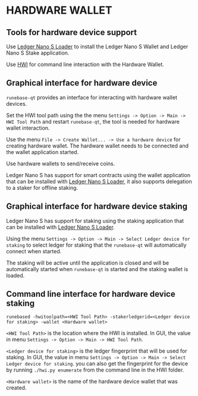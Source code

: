 HARDWARE WALLET
====================

## Tools for hardware device support

Use [Ledger Nano S Loader](https://github.com/runebase/runebase-ledger-loader/releases) to install the Ledger Nano S Wallet and Ledger Nano S Stake application.

Use [HWI](https://github.com/runebase/HWI) for command line interaction with the Hardware Wallet.

## Graphical interface for hardware device

`runebase-qt` provides an interface for interacting with hardware wallet devices.

Set the HWI tool path using the the menu `Settings -> Option -> Main -> HWI Tool Path` and restart `runebase-qt`, the tool is needed for hardware wallet interaction.

Use the menu `File -> Create Wallet... -> Use a hardware device` for creating hardware wallet. The hardware wallet needs to be connected and the wallet application started.

Use hardware wallets to send/receive coins.

Ledger Nano S has support for smart contracts using the wallet application that can be installed with [Ledger Nano S Loader](https://github.com/runebase/runebase-ledger-loader/releases), it also supports delegation to a staker for offline staking.

## Graphical interface for hardware device staking

Ledger Nano S has support for staking using the staking application that can be installed with [Ledger Nano S Loader](https://github.com/runebase/runebase-ledger-loader/releases).

Using the menu `Settings -> Option -> Main -> Select Ledger device for staking` to select ledger for staking that the `runebase-qt` will automatically connect when started.

The staking will be active until the application is closed and will be automatically started when `runebase-qt` is started and the staking wallet is loaded.

## Command line interface for hardware device staking

`runebased -hwitoolpath=<HWI Tool Path> -stakerledgerid=<Ledger device for staking> -wallet <Hardware wallet>`

`<HWI Tool Path>` is the location where the HWI is installed. In GUI, the value in menu `Settings -> Option -> Main -> HWI Tool Path`.

`<Ledger device for staking>` is the ledger fingerprint that will be used for staking. In GUI, the value in menu `Settings -> Option -> Main -> Select Ledger device for staking`. you can also get the fingerprint for the device by running `./hwi.py enumerate` from the command line in the HWI folder.

`<Hardware wallet>` is the name of the hardware device wallet that was created.

